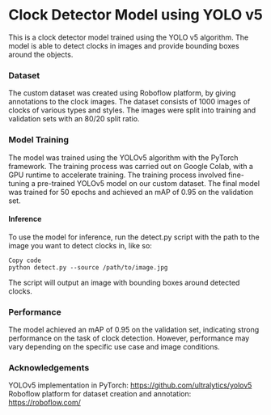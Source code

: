 
# Clock Detector Model using YOLO v5
This is a clock detector model trained using the YOLO v5 algorithm. The model is able to detect clocks in images and provide bounding boxes around the objects.

### Dataset
The custom dataset was created using Roboflow platform, by giving annotations to the clock images. The dataset consists of 1000 images of clocks of various types and styles. The images were split into training and validation sets with an 80/20 split ratio.

### Model Training
The model was trained using the YOLOv5 algorithm with the PyTorch framework. The training process was carried out on Google Colab, with a GPU runtime to accelerate training. The training process involved fine-tuning a pre-trained YOLOv5 model on our custom dataset. The final model was trained for 50 epochs and achieved an mAP of 0.95 on the validation set.

#### Inference
To use the model for inference, run the detect.py script with the path to the image you want to detect clocks in, like so:

```
Copy code
python detect.py --source /path/to/image.jpg
``` 
The script will output an image with bounding boxes around detected clocks.

### Performance
The model achieved an mAP of 0.95 on the validation set, indicating strong performance on the task of clock detection. However, performance may vary depending on the specific use case and image conditions.

###     Acknowledgements
YOLOv5 implementation in PyTorch: https://github.com/ultralytics/yolov5
Roboflow platform for dataset creation and annotation: https://roboflow.com/